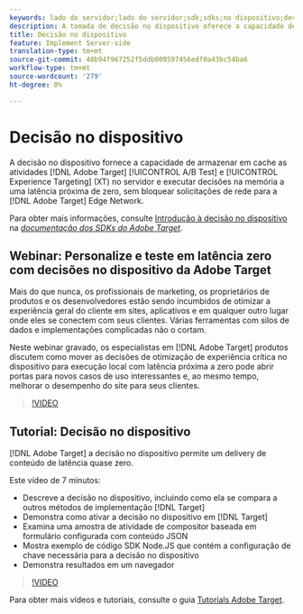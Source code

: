 ```yaml
---
keywords: lado do servidor;lado do servidor;sdk;sdks;no dispositivo;decisão;no dispositivo;no dispositivo;latência zero;latência;próximo a zero;nó.js
description: A tomada de decisão no dispositivo oferece a capacidade de armazenar em cache as atividades Adobe Target A/B e Experience Targeting (XT) no servidor e executar decisões na memória a uma latência próxima a zero, sem bloquear solicitações de rede para a Adobe Target Edge Network.
title: Decisão no dispositivo
feature: Implement Server-side
translation-type: tm+mt
source-git-commit: 48b94f967252f5ddb009597456edf0a43bc54ba6
workflow-type: tm+mt
source-wordcount: '279'
ht-degree: 0%

---
```



# Decisão no dispositivo

A decisão no dispositivo fornece a capacidade de armazenar em cache as atividades [!DNL Adobe Target] [!UICONTROL A/B Test] e [!UICONTROL Experience Targeting] (XT) no servidor e executar decisões na memória a uma latência próxima de zero, sem bloquear solicitações de rede para a [!DNL Adobe Target] Edge Network.

Para obter mais informações, consulte [Introdução à decisão no dispositivo](https://adobetarget-sdks.gitbook.io/docs/on-device-decisioning/introduction-to-on-device-decisioning) na *[documentação dos SDKs do Adobe Target](https://adobetarget-sdks.gitbook.io/docs/)*.

## Webinar: Personalize e teste em latência zero com decisões no dispositivo da Adobe Target

Mais do que nunca, os profissionais de marketing, os proprietários de produtos e os desenvolvedores estão sendo incumbidos de otimizar a experiência geral do cliente em sites, aplicativos e em qualquer outro lugar onde eles se conectem com seus clientes. Várias ferramentas com silos de dados e implementações complicadas não o cortam.

Neste webinar gravado, os especialistas em [!DNL Adobe Target] produtos discutem como mover as decisões de otimização de experiência crítica no dispositivo para execução local com latência próxima a zero pode abrir portas para novos casos de uso interessantes e, ao mesmo tempo, melhorar o desempenho do site para seus clientes.

>[!VIDEO](https://video.tv.adobe.com/v/328148)

## Tutorial: Decisão no dispositivo

[!DNL Adobe Target] a decisão no dispositivo permite um delivery de conteúdo de latência quase zero.

Este vídeo de 7 minutos:

* Descreve a decisão no dispositivo, incluindo como ela se compara a outros métodos de implementação [!DNL Target]
* Demonstra como ativar a decisão no dispositivo em [!DNL Target]
* Examina uma amostra de atividade de compositor baseada em formulário configurada com conteúdo JSON
* Mostra exemplo de código SDK Node.JS que contém a configuração de chave necessária para a decisão no dispositivo
* Demonstra resultados em um navegador

>[!VIDEO](https://video.tv.adobe.com/v/329032)

Para obter mais vídeos e tutoriais, consulte o guia [Tutorials Adobe Target](https://experienceleague.adobe.com/docs/target-learn/tutorials/overview.html).
